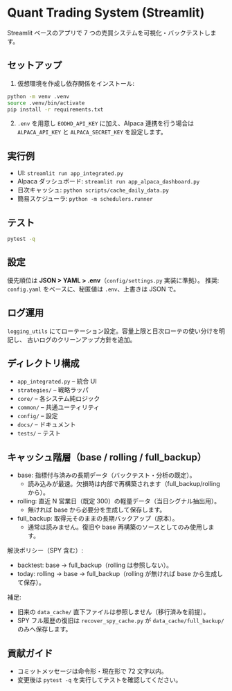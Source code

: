 # Quant Trading System (Streamlit)

Streamlit ベースのアプリで 7 つの売買システムを可視化・バックテストします。

## セットアップ

1. 仮想環境を作成し依存関係をインストール:

```bash
python -m venv .venv
source .venv/bin/activate
pip install -r requirements.txt
```

2. `.env` を用意し `EODHD_API_KEY` に加え、Alpaca 連携を行う場合は
   `ALPACA_API_KEY` と `ALPACA_SECRET_KEY` を設定します。

## 実行例

- UI: `streamlit run app_integrated.py`
- Alpaca ダッシュボード: `streamlit run app_alpaca_dashboard.py`
- 日次キャッシュ: `python scripts/cache_daily_data.py`
- 簡易スケジューラ: `python -m schedulers.runner`

## テスト

```bash
pytest -q
```

## 設定

優先順位は **JSON > YAML > .env**（`config/settings.py` 実装に準拠）。
推奨: `config.yaml` をベースに、秘匿値は `.env`、上書きは JSON で。

## ログ運用

`logging_utils` にてローテーション設定。容量上限と日次ローテの使い分けを明記し、
古いログのクリーンアップ方針を追加。

## ディレクトリ構成

- `app_integrated.py` – 統合 UI
- `strategies/` – 戦略ラッパ
- `core/` – 各システム純ロジック
- `common/` – 共通ユーティリティ
- `config/` – 設定
- `docs/` – ドキュメント
- `tests/` – テスト

## キャッシュ階層（base / rolling / full_backup）

- base: 指標付与済みの長期データ（バックテスト・分析の既定）。
  - 読み込みが最速。欠損時は内部で再構築されます（full_backup/rolling から）。
- rolling: 直近 N 営業日（既定 300）の軽量データ（当日シグナル抽出用）。
  - 無ければ base から必要分を生成して保存します。
- full_backup: 取得元そのままの長期バックアップ（原本）。
  - 通常は読みません。復旧や base 再構築のソースとしてのみ使用します。

解決ポリシー（SPY 含む）:

- backtest: base → full_backup（rolling は参照しない）。
- today: rolling → base → full_backup（rolling が無ければ base から生成して保存）。

補足:

- 旧来の `data_cache/` 直下ファイルは参照しません（移行済みを前提）。
- SPY フル履歴の復旧は `recover_spy_cache.py` が `data_cache/full_backup/` のみへ保存します。

## 貢献ガイド

- コミットメッセージは命令形・現在形で 72 文字以内。
- 変更後は `pytest -q` を実行してテストを確認してください。
